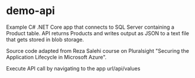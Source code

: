 # demo-api
Example C# .NET Core app that connects to SQL Server containing a Product table. API returns Products and writes output as JSON to a text file that gets stored in blob storage.

Source code adapted from Reza Salehi course on Pluralsight "Securing the Application Lifecycle in Microsoft Azure".

Execute API call by navigating to the app url/api/values
